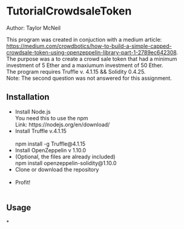 <h1> TutorialCrowdsaleToken </h1>
Author: Taylor McNeil

This program was created in conjuction with a medium article: https://medium.com/crowdbotics/how-to-build-a-simple-capped-crowdsale-token-using-openzeppelin-library-part-1-2789ec642308. <br>
The purpose was a to create a crowd sale token that had a minimum investment of 5 Ether and a maxiumum investment of 50 Ether. <br>
The program requires Truffle v. 4.1.15 && Solidity 0.4.25. <br>
Note: The second question was not answered for this assignment.<br>

<h2> Installation </h2>
<ul>
<li> Install Node.js<br> </li>
  You need this to use the npm <br>
   Link: https://nodejs.org/en/download/ <br>
 <li> Install Truffle v.4.1.15</li> <br>
   npm install -g Truffle@4.1.15 <br>
<li> Install OpenZeppelin v 1.10.0 <li> (Optional, the files are already included) <br>
   npm install openzeppelin-solidity@1.10.0 <br>
 <li> Clone or download the repository </li> <br>
<li> Profit! </li> <br>
 </ul>

<h2> Usage </h2>
*
  
  
